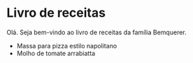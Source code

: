 # Livro de receitas

Olá. Seja bem-vindo ao livro de receitas da família Bemquerer.

 * Massa para pizza estilo napolitano
 * Molho de tomate arrabiatta
